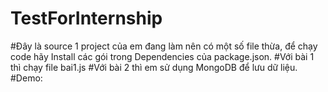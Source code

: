 # TestForInternship
#Đây là source 1 project của em đang làm nên có một số file thừa, để chạy code hãy Install các gói trong Dependencies của package.json. 
#Với bài 1 thì chạy file bai1.js
#Với bài 2 thì em sử dụng MongoDB để lưu dữ liệu.
#Demo:
